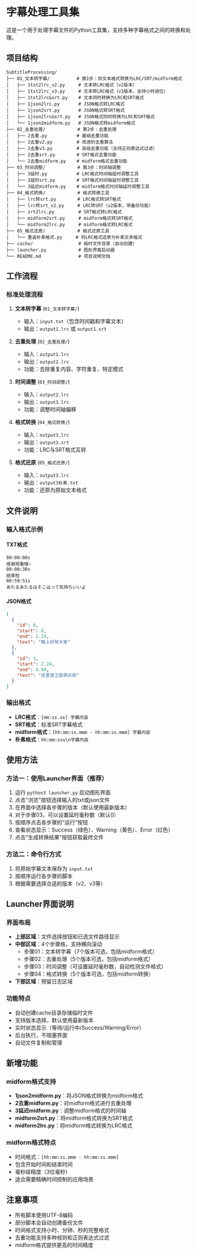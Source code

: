 # 字幕处理工具集

这是一个用于处理字幕文件的Python工具集，支持多种字幕格式之间的转换和处理。

## 项目结构

```
SubtitleProcessing/
├── 01_文本转字幕/          # 第1步：将文本格式转换为LRC/SRT/midform格式
│   ├── 1txt2lrc_v2.py     # 文本转LRC格式（v2版本）
│   ├── 1txt2lrc_v3.py     # 文本转LRC格式（v3版本，支持小时进位）
│   ├── 1txt2lrc&srt.py    # 文本同时转换为LRC和SRT格式
│   ├── 1json2lrc.py       # JSON格式转LRC格式
│   ├── 1json2srt.py       # JSON格式转SRT格式
│   ├── 1json2lrc&srt.py   # JSON格式同时转换为LRC和SRT格式
│   └── 1json2midform.py   # JSON格式转midform格式
├── 02_去重处理/            # 第2步：去重处理
│   ├── 2去重.py           # 基础去重功能
│   ├── 2去重v2.py         # 改进的去重算法
│   ├── 2去重v3.py         # 高级去重功能（支持正则表达式过滤）
│   ├── 2去重srt.py        # SRT格式去重功能
│   └── 2去重midform.py    # midform格式去重功能
├── 03_时间调整/            # 第3步：时间轴调整
│   ├── 3延时.py           # LRC格式时间轴延时调整工具
│   ├── 3延时srt.py        # SRT格式时间轴延时调整工具
│   └── 3延迟midform.py    # midform格式时间轴延时调整工具
├── 04_格式转换/            # 格式转换工具
│   ├── lrc转srt.py        # LRC格式转SRT格式
│   ├── lrc转srt_v2.py     # LRC转SRT（v2版本，带备份功能）
│   ├── srt2lrc.py         # SRT格式转LRC格式
│   ├── midform2srt.py     # midform格式转SRT格式
│   └── midform2lrc.py     # midform格式转LRC格式
├── 05_格式还原/            # 格式还原工具
│   └── 重返朴素格式.py     # 将LRC格式还原为朴素文本格式
├── cache/                 # 临时文件目录（自动创建）
├── launcher.py            # 图形界面启动器
└── README.md              # 项目说明文档
```

## 工作流程

### 标准处理流程
1. **文本转字幕** (`01_文本转字幕/`)
   - 输入：`input.txt`（包含时间戳和字幕文本）
   - 输出：`output1.lrc` 或 `output1.srt`

2. **去重处理** (`02_去重处理/`)
   - 输入：`output1.lrc`
   - 输出：`output2.lrc`
   - 功能：去除重复内容、字符重复、特定模式

3. **时间调整** (`03_时间调整/`)
   - 输入：`output2.lrc`
   - 输出：`output3.lrc`
   - 功能：调整时间轴偏移

4. **格式转换** (`04_格式转换/`)
   - 输入：`output3.lrc`
   - 输出：`output3.srt`
   - 功能：LRC与SRT格式互转

5. **格式还原** (`05_格式还原/`)
   - 输入：`output3.lrc`
   - 输出：`output3朴素.txt`
   - 功能：还原为原始文本格式

## 文件说明

### 输入格式示例

#### TXT格式
```
00:00:00s
感谢观看哦~
00:00:30s
结束啦
00:59:51s
あたるあたるはそこはって気持ちいいよ
```

#### JSON格式
```json
[
  {
    "id": 0,
    "start": 0,
    "end": 2.24,
    "text": "晚上好呀大家"
  },
  {
    "id": 1,
    "start": 2.24,
    "end": 4.94,
    "text": "这里是卫星俱乐部"
  }
]
```

### 输出格式
- **LRC格式**：`[mm:ss.xx] 字幕内容`
- **SRT格式**：标准SRT字幕格式
- **midform格式**：`[hh:mm:ss.mmm - hh:mm:ss.mmm] 字幕内容`
- **朴素格式**：`hh:mm:sss\n字幕内容`

## 使用方法

### 方法一：使用Launcher界面（推荐）

1. 运行 `python3 launcher.py` 启动图形界面
2. 点击"浏览"按钮选择输入的txt或json文件
3. 在界面中选择各步骤的版本（默认使用最新版本）
4. 对于步骤03，可以设置延时毫秒数（默认0）
5. 按顺序点击各步骤的"运行"按钮
6. 查看状态显示：Success（绿色）、Warning（黄色）、Error（红色）
7. 点击"生成转换结果"按钮获取最终文件

### 方法二：命令行方式

1. 将原始字幕文本保存为 `input.txt`
2. 按顺序运行各步骤的脚本
3. 根据需要选择合适的版本（v2、v3等）

## Launcher界面说明

### 界面布局
- **上部区域**：文件选择按钮和已选文件路径显示
- **中部区域**：4个步骤格，支持横向滚动
  - 步骤01：文本转字幕（7个版本可选，包括midform格式）
  - 步骤02：去重处理（5个版本可选，包括midform格式）
  - 步骤03：时间调整（可设置延时毫秒数，自动检测文件格式）
  - 步骤04：格式转换（5个版本可选，包括midform转换）
- **下部区域**：预留日志区域

### 功能特点
- 自动创建cache目录存储临时文件
- 支持版本选择，默认使用最新版本
- 实时状态显示（等待/运行中/Success/Warning/Error）
- 后台执行，不阻塞界面
- 自动文件复制和管理

## 新增功能

### midform格式支持
- **1json2midform.py**：将JSON格式转换为midform格式
- **2去重midform.py**：对midform格式进行去重处理
- **3延迟midform.py**：调整midform格式的时间轴
- **midform2srt.py**：将midform格式转换为SRT格式
- **midform2lrc.py**：将midform格式转换为LRC格式

### midform格式特点
- 时间格式：`[hh:mm:ss.mmm - hh:mm:ss.mmm]`
- 包含开始时间和结束时间
- 毫秒级精度（3位毫秒）
- 适合需要精确时间控制的应用场景

## 注意事项

- 所有脚本使用UTF-8编码
- 部分脚本会自动创建备份文件
- 时间格式支持小时、分钟、秒的完整格式
- 去重功能支持多种规则和正则表达式过滤
- midform格式提供更高的时间精度

